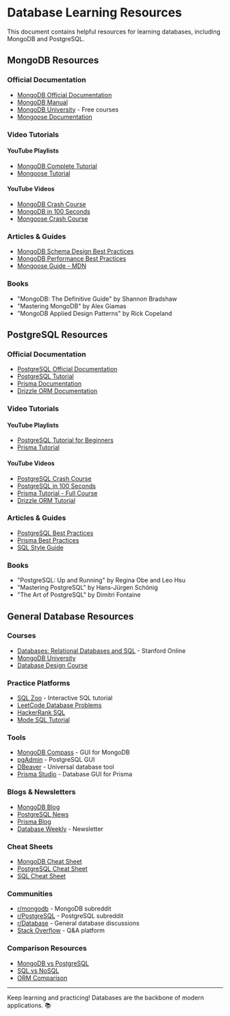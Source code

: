 # Database Learning Resources

This document contains helpful resources for learning databases, including MongoDB and PostgreSQL.

## MongoDB Resources

### Official Documentation

- [MongoDB Official Documentation](https://docs.mongodb.com/)
- [MongoDB Manual](https://docs.mongodb.com/manual/)
- [MongoDB University](https://university.mongodb.com/) - Free courses
- [Mongoose Documentation](https://mongoosejs.com/docs/)

### Video Tutorials

#### YouTube Playlists

- [MongoDB Complete Tutorial](https://www.youtube.com/watch?v=ExcRbA7fy_A&list=PL4cUxeGkcC9h77dJ-QJlwGlZlTd4ecZOA)
- [Mongoose Tutorial](https://www.youtube.com/watch?v=DZBGEVgL2eE&list=PL4cUxeGkcC9jpvoYriLI0bY8DOgWZfi6u)

#### YouTube Videos

- [MongoDB Crash Course](https://www.youtube.com/watch?v=2QQGWYe7IDU)
- [MongoDB in 100 Seconds](https://www.youtube.com/watch?v=-bt_y4Loofg)
- [Mongoose Crash Course](https://www.youtube.com/watch?v=DZBGEVgL2eE)

### Articles & Guides

- [MongoDB Schema Design Best Practices](https://www.mongodb.com/blog/post/6-rules-of-thumb-for-mongodb-schema-design)
- [MongoDB Performance Best Practices](https://www.mongodb.com/blog/post/performance-best-practices-mongodb-data-modeling-and-memory-sizing)
- [Mongoose Guide - MDN](https://developer.mozilla.org/en-US/docs/Learn/Server-side/Express_Nodejs/mongoose)

### Books

- "MongoDB: The Definitive Guide" by Shannon Bradshaw
- "Mastering MongoDB" by Alex Giamas
- "MongoDB Applied Design Patterns" by Rick Copeland

## PostgreSQL Resources

### Official Documentation

- [PostgreSQL Official Documentation](https://www.postgresql.org/docs/)
- [PostgreSQL Tutorial](https://www.postgresqltutorial.com/)
- [Prisma Documentation](https://www.prisma.io/docs/)
- [Drizzle ORM Documentation](https://orm.drizzle.team/)

### Video Tutorials

#### YouTube Playlists

- [PostgreSQL Tutorial for Beginners](https://www.youtube.com/watch?v=qw--VYLpxG4&list=PLillGF-RfqbYeckUaD1z6nviTp31GLTH8)
- [Prisma Tutorial](https://www.youtube.com/watch?v=CYH04BJzamo&list=PLn2e1F9Rfr6k8pWb3K7Ek5qvT5VFaM4S7)

#### YouTube Videos

- [PostgreSQL Crash Course](https://www.youtube.com/watch?v=qw--VYLpxG4)
- [PostgreSQL in 100 Seconds](https://www.youtube.com/watch?v=n2Fluyr3lbc)
- [Prisma Tutorial - Full Course](https://www.youtube.com/watch?v=RebA5J-rlwg)
- [Drizzle ORM Tutorial](https://www.youtube.com/watch?v=8L-rPLLGUZI)

### Articles & Guides

- [PostgreSQL Best Practices](https://wiki.postgresql.org/wiki/Don%27t_Do_This)
- [Prisma Best Practices](https://www.prisma.io/docs/guides/performance-and-optimization/connection-management)
- [SQL Style Guide](https://www.sqlstyle.guide/)

### Books

- "PostgreSQL: Up and Running" by Regina Obe and Leo Hsu
- "Mastering PostgreSQL" by Hans-Jürgen Schönig
- "The Art of PostgreSQL" by Dimitri Fontaine

## General Database Resources

### Courses

- [Databases: Relational Databases and SQL](https://www.edx.org/course/databases-5-sql) - Stanford Online
- [MongoDB University](https://university.mongodb.com/)
- [Database Design Course](https://www.coursera.org/learn/database-design)

### Practice Platforms

- [SQL Zoo](https://sqlzoo.net/) - Interactive SQL tutorial
- [LeetCode Database Problems](https://leetcode.com/problemset/database/)
- [HackerRank SQL](https://www.hackerrank.com/domains/sql)
- [Mode SQL Tutorial](https://mode.com/sql-tutorial/)

### Tools

- [MongoDB Compass](https://www.mongodb.com/products/compass) - GUI for MongoDB
- [pgAdmin](https://www.pgadmin.org/) - PostgreSQL GUI
- [DBeaver](https://dbeaver.io/) - Universal database tool
- [Prisma Studio](https://www.prisma.io/studio) - Database GUI for Prisma

### Blogs & Newsletters

- [MongoDB Blog](https://www.mongodb.com/blog)
- [PostgreSQL News](https://www.postgresql.org/about/news/)
- [Prisma Blog](https://www.prisma.io/blog)
- [Database Weekly](https://dbweekly.com/) - Newsletter

### Cheat Sheets

- [MongoDB Cheat Sheet](https://www.mongodb.com/developer/products/mongodb/cheat-sheet/)
- [PostgreSQL Cheat Sheet](https://www.postgresqltutorial.com/postgresql-cheat-sheet/)
- [SQL Cheat Sheet](https://www.sqltutorial.org/sql-cheat-sheet/)

### Communities

- [r/mongodb](https://www.reddit.com/r/mongodb/) - MongoDB subreddit
- [r/PostgreSQL](https://www.reddit.com/r/PostgreSQL/) - PostgreSQL subreddit
- [r/Database](https://www.reddit.com/r/Database/) - General database discussions
- [Stack Overflow](https://stackoverflow.com/questions/tagged/mongodb) - Q&A platform

### Comparison Resources

- [MongoDB vs PostgreSQL](https://www.mongodb.com/compare/mongodb-postgresql)
- [SQL vs NoSQL](https://www.mongodb.com/nosql-explained/nosql-vs-sql)
- [ORM Comparison](https://www.prisma.io/docs/concepts/more/comparisons)

---

Keep learning and practicing! Databases are the backbone of modern applications. 📚
